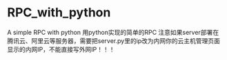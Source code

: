# RPC_with_python
A simple RPC with python
用python实现的简单的RPC
注意如果server部署在腾讯云、阿里云等服务器，需要把server.py里的ip改为内网你的云主机管理页面显示的内网IP，不能直接写外网IP！！！
